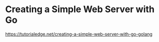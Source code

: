 # Creating a Simple Web Server with Go

https://tutorialedge.net/creating-a-simple-web-server-with-go-golang
